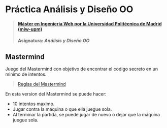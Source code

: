 # Práctica Análisis y Diseño OO 
> #### [Máster en Ingeniería Web por la Universidad Politécnica de Madrid (miw-upm)](http://miw.etsisi.upm.es)
> #### Asignatura: *Análisis y Diseño OO*

## Mastermind
Juego del Mastermind con objetivo de encontrar el codigo secreto en un minimo de intentos.
> [Reglas del Mastermind](https://es.wikipedia.org/wiki/Mastermin)

En esta version del Mastermind se puede hacer:
* 10 intentos maximo.
* Jugar contra la máquina o que ella juegue sola.
* Al terminar la partida, se puede jugar de nuevo o dejar que la máquina juegue sola.
